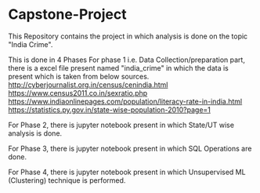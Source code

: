 # Capstone-Project

This Repository contains the project in which analysis is done on the topic "India Crime".

This is done in 4 Phases
For phase 1 i.e. Data Collection/preparation part, there is a excel file present named "india_crime" in which the data is present which is taken from below sources.
http://cyberjournalist.org.in/census/cenindia.html
https://www.census2011.co.in/sexratio.php
https://www.indiaonlinepages.com/population/literacy-rate-in-india.html
https://statistics.py.gov.in/state-wise-population-2010?page=1

For Phase 2, there is jupyter notebook present in which State/UT wise analysis is done.

For Phase 3, there is jupyter notebook present in which SQL Operations are done.

For Phase 4, there is jupyter notebook present in which Unsupervised ML (Clustering) technique is performed.
